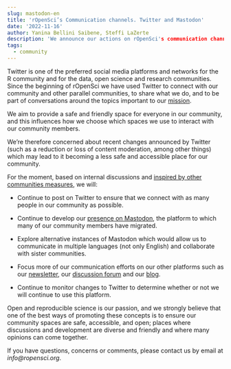 ```yaml
---
slug: mastodon-en
title: 'rOpenSci’s Communication channels. Twitter and Mastodon'
date: '2022-11-16'
author: Yanina Bellini Saibene, Steffi LaZerte
description: 'We announce our actions on rOpenSci's communication channels as alternatives to Twitter.'
tags:
  - community
---
```


Twitter is one of the preferred social media platforms and networks for the R community and for the data, open science and research communities. Since the beginning of rOpenSci we have used Twitter to connect with our community and other parallel communities, to share what we do, and to be part of conversations around the topics important to our [mission](https://ropensci.org/about/).

We aim to provide a safe and friendly space for everyone in our community, and this influences how we choose which  spaces we use to interact with our community members.

We’re therefore concerned about recent changes announced by Twitter (such as a reduction or loss of content moderation, among other things) which may lead to it becoming a less safe and accessible place for our community.

For the moment, based on internal discussions and [inspired by other communities measures](https://carpentries.org/blog/2022/11/community-statement-twitter/), we will:

* Continue to post on Twitter to ensure that we connect with as many people in our community as possible.

* Continue to develop our [presence on Mastodon](https://fosstodon.org/web/@ropensci), the platform to which many of our community members have migrated.  

* Explore alternative instances of Mastodon which would allow us to communicate in multiple languages (not only English) and collaborate with sister communities.

* Focus more of our communication efforts on our other platforms such as our [newsletter](/news), our [discussion forum](https://discuss.ropensci.org) and our [blog](/blog).

* Continue to monitor changes to Twitter to determine whether or not we will continue to use this platform.

Open and reproducible science is our passion, and we strongly believe that one of the best ways of promoting these concepts is to ensure our community spaces are safe, accessible, and open; places where discussions and development are diverse and friendly and where many opinions can come together.

If you have questions, concerns or comments, please contact us by email at _info@ropensci.org_.


